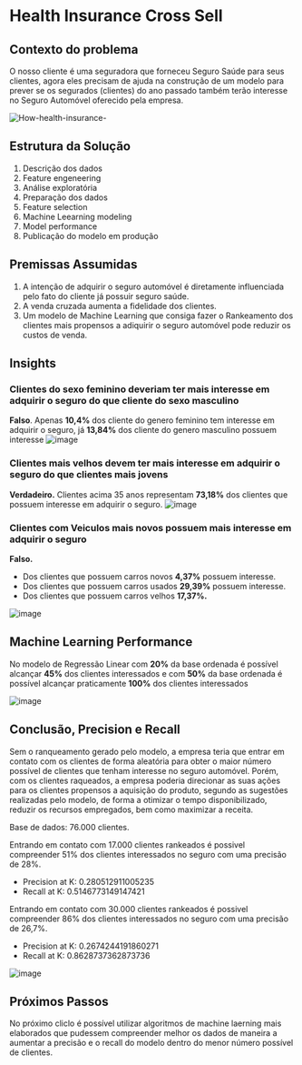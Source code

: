 # Health Insurance Cross Sell

## Contexto do problema

O nosso cliente é uma seguradora que forneceu Seguro Saúde para seus clientes, agora eles precisam de ajuda na construção de um modelo para prever se os segurados (clientes) do ano passado também terão interesse no Seguro Automóvel oferecido pela empresa.

![How-health-insurance-](https://user-images.githubusercontent.com/81040797/146363458-13cb65b7-c42a-42dc-bd86-24b4eec1aae4.jpg)

## Estrutura da Solução

1. Descrição dos dados
2. Feature engeneering
3. Análise exploratória
4. Preparação dos dados
5. Feature selection
6. Machine Leearning modeling
7. Model performance
8. Publicação do modelo em produção

## Premissas Assumidas
1. A intenção de adquirir o seguro automóvel é diretamente influenciada pelo fato do cliente já possuir seguro saúde.
2. A venda cruzada aumenta a fidelidade dos clientes.
3. Um modelo de Machine Learning que consiga fazer o Rankeamento dos clientes mais propensos a adiquirir o seguro automóvel pode reduzir os custos de venda.

## Insights
### Clientes do sexo feminino deveriam ter mais interesse em adquirir o seguro do que cliente do sexo masculino
**Falso**. Apenas **10,4%** dos cliente do genero feminino tem interesse em adquirir o seguro, já **13,84%** dos cliente do genero masculino possuem interesse
![image](https://user-images.githubusercontent.com/81040797/146605510-2755ca8b-e5df-4df8-b041-a74067fc2c6b.png)

### Clientes mais velhos devem ter mais interesse em adquirir o seguro do que clientes mais jovens
**Verdadeiro.** Clientes acima 35 anos representam **73,18%** dos clientes que possuem interesse em adquirir o seguro.
![image](https://user-images.githubusercontent.com/81040797/146624726-3f84da3f-9787-4522-9144-45ff2ec64222.png)


### Clientes com Veiculos mais novos possuem mais interesse em adquirir o seguro
**Falso.**
- Dos clientes que possuem carros novos **4,37%** possuem interesse.
- Dos clientes que possuem carros usados **29,39%** possuem interesse.
- Dos clientes que possuem carros velhos **17,37%.**

![image](https://user-images.githubusercontent.com/81040797/146606750-29b46b99-45f1-4625-ae1c-d1890c7bc5ab.png)

## Machine Learning Performance

No modelo de Regressão Linear com **20%** da base ordenada é possível alcançar **45%** dos clientes interessados e com **50%** da base ordenada é possível alcançar praticamente **100%** dos clientes interessados

![image](https://user-images.githubusercontent.com/81040797/147998688-e34bf4dd-54f9-4759-ba79-512632f01aa8.png)

## Conclusão, Precision e Recall

Sem o ranqueamento gerado pelo modelo, a empresa teria que entrar em contato com os clientes de forma aleatória para obter o maior número possível de clientes que tenham interesse no seguro automóvel. Porém, com os clientes raqueados, a empresa poderia direcionar as suas ações para os clientes propensos a aquisição do produto, segundo as sugestões realizadas pelo modelo, de forma a otimizar o tempo disponibilizado, reduzir os recursos empregados, bem como maximizar a receita.

Base de dados: 76.000 clientes.

Entrando em contato com 17.000 clientes rankeados é possivel compreender 51% dos clientes interessados no seguro com uma precisão de 28%.

- Precision at K:  0.280512911005235
- Recall at K:     0.5146773149147421

Entrando em contato com 30.000 clientes rankeados é possivel compreender 86% dos clientes interessados no seguro com uma precisão de 26,7%.

- Precision at K:  0.2674244191860271
- Recall at K:     0.8628737362873736

![image](https://user-images.githubusercontent.com/81040797/147999210-724e9b41-7ed1-40b7-8e82-b4407069e7c0.png)

## Próximos Passos

No próximo cliclo é possível utilizar algoritmos de machine laerning mais elaborados que pudessem compreender melhor os dados de maneira a aumentar a precisão e o recall do modelo dentro do menor número possível de clientes.

